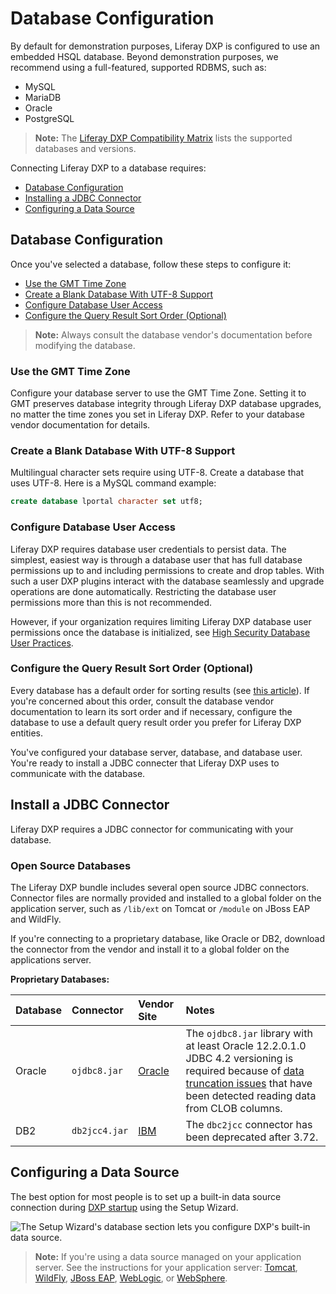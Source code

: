 # Database Configuration

By default for demonstration purposes, Liferay DXP is configured to use an embedded HSQL database. Beyond demonstration purposes, we recommend using a full-featured, supported RDBMS, such as:

* MySQL
* MariaDB
* Oracle
* PostgreSQL

> **Note:** The [Liferay DXP Compatibility Matrix](https://web.liferay.com/documents/14/21598941/Liferay+DXP+7.2+Compatibility+Matrix/b6e0f064-db31-49b4-8317-a29d1d76abf7) lists the supported databases and versions.

<!-- TODO Update the matrix link to the 7.3 matrix, when it's published - jhinkey -->

Connecting Liferay DXP to a database requires:

* [Database Configuration](#database-configuration)
* [Installing a JDBC Connector](#installing-a-jdbc-connector)
* [Configuring a Data Source](#configure-a-data-source)

## Database Configuration

Once you've selected a database, follow these steps to configure it:

* [Use the GMT Time Zone](#use-the-gmt-time-zone)
* [Create a Blank Database With UTF-8 Support](#creatre-a-blank-database-with-utf-8-support)
* [Configure Database User Access](#configure-user-database-access)
* [Configure the Query Result Sort Order (Optional)](#configure-the-query-result-sort-order-optional)

> **Note:** Always consult the database vendor's documentation before modifying the database.

### Use the GMT Time Zone

Configure your database server to use the GMT Time Zone. Setting it to GMT preserves database integrity through Liferay DXP database upgrades, no matter the time zones you set in Liferay DXP. Refer to your database vendor documentation for details.

### Create a Blank Database With UTF-8 Support

Multilingual character sets require using UTF-8. Create a database that uses UTF-8. Here is a MySQL command example:

```sql
create database lportal character set utf8;
```

### Configure Database User Access

Liferay DXP requires database user credentials to persist data. The simplest, easiest way is through a database user that has full database permissions up to and including permissions to create and drop tables. With such a user DXP plugins interact with the database seamlessly and upgrade operations are done automatically. Restricting the database user permissions more than this is not recommended.

However, if your organization requires limiting Liferay DXP database user permissions once the database is initialized, see [High Security Database User Practices](../02-setting-up-liferay-dxp/high-security-database-user-practices.md).

### Configure the Query Result Sort Order (Optional)

Every database has a default order for sorting results (see [this article](https://help.liferay.com/hc/en-us/articles/360029315971-Sort-Order-Changed-with-a-Different-Database)). If you're concerned about this order, consult the database vendor documentation to learn its sort order and if necessary, configure the database to use a default query result order you prefer for Liferay DXP entities.

You've configured your database server, database, and database user. You're ready to install a JDBC connecter that Liferay DXP uses to communicate with the database.

## Install a JDBC Connector

Liferay DXP requires a JDBC connector for communicating with your database. 

### Open Source Databases

The Liferay DXP bundle includes several open source JDBC connectors. Connector files are normally provided and installed to a global folder on the application server, such as `/lib/ext` on Tomcat or `/module` on JBoss EAP and WildFly.

If you're connecting to a proprietary database, like Oracle or DB2, download the connector from the vendor and install it to a global folder on the applications server. 

**Proprietary Databases:**

| Database | Connector | Vendor Site | Notes |
| :------- | :-------- | :---------- | :---- |
| Oracle | `ojdbc8.jar` | [Oracle](https://www.oracle.com/index.html) | The `ojdbc8.jar` library with at least Oracle 12.2.0.1.0 JDBC 4.2 versioning is required because of [data truncation issues](https://issues.liferay.com/browse/LPS-79229) that have been detected reading data from CLOB columns. |
| DB2 | `db2jcc4.jar` | [IBM](https://www.ibm.com/) |  The `dbc2jcc` connector has been deprecated after 3.72. |

## Configuring a Data Source

The best option for most people is to set up a built-in data source connection during [DXP startup](./running-liferay-dxp-for-the-first-time.md) using the Setup Wizard.

![The Setup Wizard's database section lets you configure DXP's built-in data source.](./configuring-a-database/images/01.png)

> **Note:** If you're using a data source managed on your application server. See the instructions for your application server: [Tomcat](./installing-liferay-on-an-application-server/01-installing-liferay-on-tomcat.md), [WildFly](./installing-liferay-on-an-application-server/02-installing-liferay-on-wildfly.md), [JBoss EAP](./installing-liferay-on-an-application-server/03-installing-liferay-on-jboss-eap.md), [WebLogic](./installing-liferay-on-an-application-server/04-installing-liferay-on-weblogic.md), or [WebSphere](./installing-liferay-on-an-application-server/05-installing-liferay-on-websphere.md).
